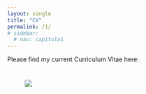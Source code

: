 ```yaml
---
layout: single
title: "CV"
permalink: /1/
# sidebar:
  # nav: capitulo1
---
```


Please find my current Curriculum Vitae here: 

# <object data="../assets/path/to/document.pdf" width="1000" height="1000" type='application/pdf'></object>

<figure style="width: 300px" class="align-right">
    <a href="https://sarroniz.github.io/S-280/images/meme7.jpg"><img src="https://sarroniz.github.io/S-280/images/meme7.jpg"></a>
</figure>

